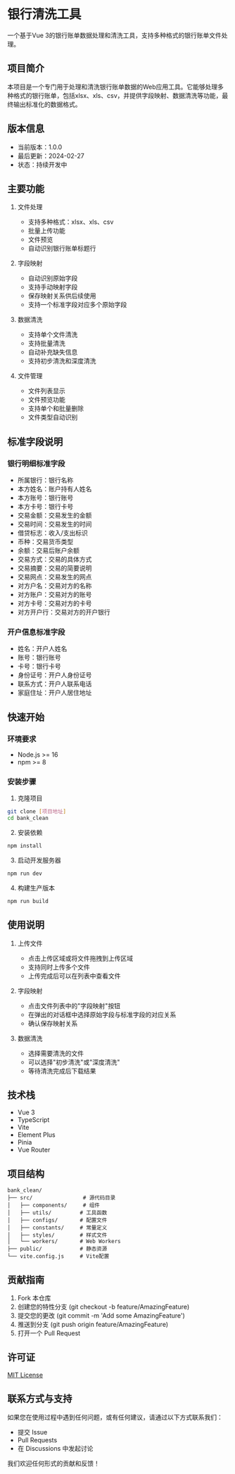 # 银行清洗工具

一个基于Vue 3的银行账单数据处理和清洗工具，支持多种格式的银行账单文件处理。

## 项目简介

本项目是一个专门用于处理和清洗银行账单数据的Web应用工具。它能够处理多种格式的银行账单，包括xlsx、xls、csv，并提供字段映射、数据清洗等功能，最终输出标准化的数据格式。

## 版本信息
- 当前版本：1.0.0
- 最后更新：2024-02-27
- 状态：持续开发中

## 主要功能

1. 文件处理
   - 支持多种格式：xlsx、xls、csv
   - 批量上传功能
   - 文件预览
   - 自动识别银行账单标题行

2. 字段映射
   - 自动识别原始字段
   - 支持手动映射字段
   - 保存映射关系供后续使用
   - 支持一个标准字段对应多个原始字段

3. 数据清洗
   - 支持单个文件清洗
   - 支持批量清洗
   - 自动补充缺失信息
   - 支持初步清洗和深度清洗

4. 文件管理
   - 文件列表显示
   - 文件预览功能
   - 支持单个和批量删除
   - 文件类型自动识别

## 标准字段说明

### 银行明细标准字段
- 所属银行：银行名称
- 本方姓名：账户持有人姓名
- 本方账号：银行账号
- 本方卡号：银行卡号
- 交易金额：交易发生的金额
- 交易时间：交易发生的时间
- 借贷标志：收入/支出标识
- 币种：交易货币类型
- 余额：交易后账户余额
- 交易方式：交易的具体方式
- 交易摘要：交易的简要说明
- 交易网点：交易发生的网点
- 对方户名：交易对方的名称
- 对方账户：交易对方的账号
- 对方卡号：交易对方的卡号
- 对方开户行：交易对方的开户银行

### 开户信息标准字段
- 姓名：开户人姓名
- 账号：银行账号
- 卡号：银行卡号
- 身份证号：开户人身份证号
- 联系方式：开户人联系电话
- 家庭住址：开户人居住地址

## 快速开始

### 环境要求
- Node.js >= 16
- npm >= 8

### 安装步骤

1. 克隆项目
```bash
git clone [项目地址]
cd bank_clean
```

2. 安装依赖
```bash
npm install
```

3. 启动开发服务器
```bash
npm run dev
```

4. 构建生产版本
```bash
npm run build
```

## 使用说明

1. 上传文件
   - 点击上传区域或将文件拖拽到上传区域
   - 支持同时上传多个文件
   - 上传完成后可以在列表中查看文件

2. 字段映射
   - 点击文件列表中的"字段映射"按钮
   - 在弹出的对话框中选择原始字段与标准字段的对应关系
   - 确认保存映射关系

3. 数据清洗
   - 选择需要清洗的文件
   - 可以选择"初步清洗"或"深度清洗"
   - 等待清洗完成后下载结果

## 技术栈
- Vue 3
- TypeScript
- Vite
- Element Plus
- Pinia
- Vue Router

## 项目结构
```
bank_clean/
├── src/                # 源代码目录
│   ├── components/     # 组件
│   ├── utils/         # 工具函数
│   ├── configs/       # 配置文件
│   ├── constants/     # 常量定义
│   ├── styles/        # 样式文件
│   └── workers/       # Web Workers
├── public/            # 静态资源
└── vite.config.js     # Vite配置
```

## 贡献指南

1. Fork 本仓库
2. 创建您的特性分支 (git checkout -b feature/AmazingFeature)
3. 提交您的更改 (git commit -m 'Add some AmazingFeature')
4. 推送到分支 (git push origin feature/AmazingFeature)
5. 打开一个 Pull Request

## 许可证

[MIT License](LICENSE)

## 联系方式与支持

如果您在使用过程中遇到任何问题，或有任何建议，请通过以下方式联系我们：

- 提交 Issue
- Pull Requests
- 在 Discussions 中发起讨论

我们欢迎任何形式的贡献和反馈！
